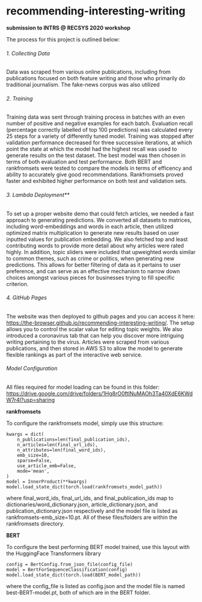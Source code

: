 # recommending-interesting-writing

**submission to INTRS @ RECSYS 2020 workshop**

The process for this project is outlined below:

###### 1. Collecting Data

Data was scraped from various online publications, including from publications focused on both feature writing and those who primarily do traditional journalism. The fake-news corpus was also utilized

###### 2. Training

Training data was sent through training process in batches with an even number of positive and negative examples for each batch. Evaluation recall (percentage correctly labelled of top 100 predictions) was calculated every 25 steps for a variety of differently tuned model. Training was stopped after validation performance decreased for three successive iterations, at which point the state at which the model had the highest recall was used to generate results on the test dataset. The best model was then chosen in terms of both evaluation and test performance. Both BERT and rankfromsets were tested to compare the models in terms of efficency and ability to accurately give good recommendations. Rankfromsets proved faster and exhibited higher performance on both test and validation sets.

###### 3. Lambda Deployment\*\*

To set up a proper website demo that could fetch articles, we needed a fast approach to generating predictions. We converted all datasets to matrices, including word-embeddings and words in each article, then utilized optimized matrix multiplication to generate new results based on user inputted values for publication embedding. We also fetched top and least contributing words to provide more detail about why articles were rated highly. In addition, topic sliders were included that upweighted words similar to common themes, such as crime or politics, when generating new predictions. This allows for better filtering of data as it pertains to user preference, and can serve as an effective mechanism to narrow down choices amongst various pieces for businesses trying to fill specific criterion.

###### 4. GitHub Pages

The website was then deployed to github pages and you can access it here: https://the-browser.github.io/recommending-interesting-writing/.
The setup allows you to control the scalar value for editing topic weights. We also introduced a coronavirus tab that can help you discover more intriguing writing pertaining to the virus. Articles were scraped from various publications, and then stored in AWS S3 to allow the model to generate flexible rankings as part of the interactive web service.

###### Model Configuration

All files required for model loading can be found in this folder: https://drive.google.com/drive/folders/1Hg8rO0ftINuMAOh3Ta40XdE6KWdW7r4I?usp=sharing

**rankfromsets**

To configure the rankfromsets model, simply use this structure:

```
kwargs = dict(
    n_publications=len(final_publication_ids),
    n_articles=len(final_url_ids),
    n_attributes=len(final_word_ids),
    emb_size=10,
    sparse=False,
    use_article_emb=False,
    mode='mean',
)
model = InnerProduct(**kwargs)
model.load_state_dict(torch.load(rankfromsets_model_path))
```

where final_word_ids, final_url_ids, and final_publication_ids map to dictionaries/word_dictionary.json, article_dictionary.json, and publication_dictionary.json respectively and the model file is listed as rankfromsets-emb_size=10.pt. All of these files/folders are within the rankfromsets directory.

**BERT**

To configure the best performing BERT model trained, use this layout with the HuggingFace Transformers library

```
config = BertConfig.from_json_file(config_file)
model = BertForSequenceClassification(config)
model.load_state_dict(torch.load(BERT_model_path))
```

where the config_file is listed as config.json and the model file is named best-BERT-model.pt, both of which are in the BERT folder.
